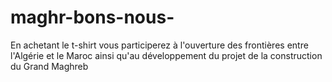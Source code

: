 maghr-bons-nous-
================

En achetant le t-shirt vous participerez à l'ouverture des frontières entre l'Algérie et le Maroc ainsi qu'au développement du projet de la construction du Grand Maghreb 
